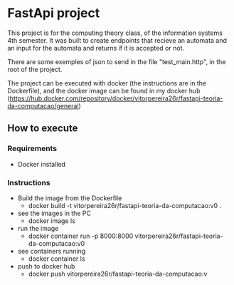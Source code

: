 # FastApi project

This project is for the computing theory class, of the information systems 4th semester.
It was built to create endpoints that recieve an automata and an input for the automata and returns if it is accepted or not.

There are some exemples of json to send in the file "test_main.http", in the root of the project.

The project can be executed with docker (the instructions are in the Dockerfile), and the docker image can be found in my docker hub (https://hub.docker.com/repository/docker/vitorpereira26r/fastapi-teoria-da-computacao/general)

## How to execute

### Requirements

- Docker installed

### Instructions

- Build the image from the Dockerfile
  - docker build -t vitorpereira26r/fastapi-teoria-da-computacao:v0 .
- see the images in the PC
  - docker image ls
- run the image
  - docker container run -p 8000:8000 vitorpereira26r/fastapi-teoria-da-computacao:v0
- see containers running
  - docker container ls
- push to docker hub 
  - docker push vitorpereira26r/fastapi-teoria-da-computacao:v